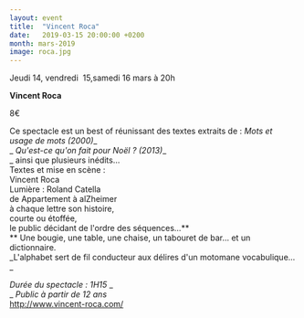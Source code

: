 ```yaml
---
layout: event
title:  "Vincent Roca"
date:   2019-03-15 20:00:00 +0200
month: mars-2019
image: roca.jpg
---
```




Jeudi 14, vendredi  15,samedi 16 mars à 20h

**Vincent Roca**

8€

Ce spectacle est un best of réunissant des textes extraits de : _Mots et usage de mots (2000)__  
_ _Qu'est-ce qu'on fait pour Noël ? (2013)__  
_ ainsi que plusieurs inédits…  
Textes et mise en scène :  
Vincent Roca  
Lumière : Roland Catella  
de Appartement à alZheimer  
à chaque lettre son histoire,  
courte ou étoffée,  
le public décidant de l'ordre des séquences…**  
** Une bougie, une table, une chaise, un tabouret de bar... et un dictionnaire.  
_L'alphabet sert de fil conducteur aux délires d'un motomane vocabulique... _ 

_Durée du spectacle : 1H15_ _  
_ _Public à partir de 12 ans_  
http://www.vincent-roca.com/